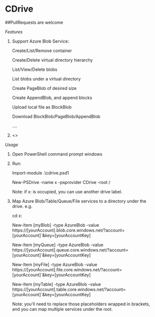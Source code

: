 # CDrive

##PullRequests are welcome


*Features*

1. Support Azure Blob Service:

   Create/List/Remove container

   Create/Delete virtual directory hierarchy
   
   List/View/Delete blobs
   
   List blobs under a virtual directory
   
   Create PageBlob of desired size
   
   Create AppendBlob, and append blocks
   
   Upload local file as BlockBlob
   
   Download BlockBlob/PageBlob/AppendBlob
   
   ....
   
2. <<TBD>>

*Usage*

1. Open PowerShell command  prompt windows

2. Run:  

   Import-module .\cdrive.psd1
   
   New-PSDrive -name x -psprovider CDrive -root /
   
   Note: if x: is occupied, you can use another drive label.
   
3. Map Azure Blob/Table/Queue/File services to a directory under the drive. e.g.

   cd x:
   
   New-Item [myBlob] -type AzureBlob -value https://[yourAccount].blob.core.windows.net/?account=[yourAccount]`&key=[yourAccountKey]
   
   New-Item [myQueue] -type AzureBlob -value https://[yourAccount].queue.core.windows.net/?account=[yourAccount]`&key=[yourAccountKey]
   
   New-Item [myFile] -type AzureBlob -value https://[yourAccount].file.core.windows.net/?account=[yourAccount]`&key=[yourAccountKey]
   
   New-Item [myTable] -type AzureBlob -value https://[yourAccount].table.core.windows.net/?account=[yourAccount]`&key=[yourAccountKey]
   
   Note: you'll need to replace those placeholders wrapped in brackets, and you can map multiple services under the root.
